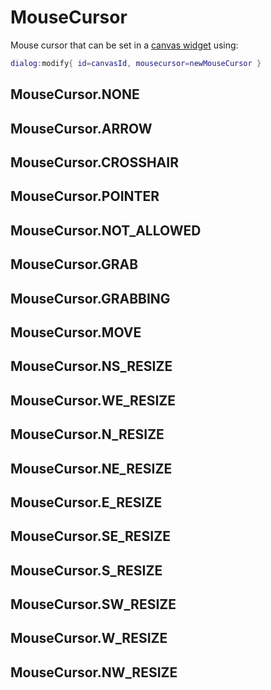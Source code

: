 # MouseCursor

Mouse cursor that can be set in a [canvas widget](dialog.md#dialogcanvas) using:

```lua
dialog:modify{ id=canvasId, mousecursor=newMouseCursor }
```

## MouseCursor.NONE

## MouseCursor.ARROW

## MouseCursor.CROSSHAIR

## MouseCursor.POINTER

## MouseCursor.NOT_ALLOWED

## MouseCursor.GRAB

## MouseCursor.GRABBING

## MouseCursor.MOVE

## MouseCursor.NS_RESIZE

## MouseCursor.WE_RESIZE

## MouseCursor.N_RESIZE

## MouseCursor.NE_RESIZE

## MouseCursor.E_RESIZE

## MouseCursor.SE_RESIZE

## MouseCursor.S_RESIZE

## MouseCursor.SW_RESIZE

## MouseCursor.W_RESIZE

## MouseCursor.NW_RESIZE
